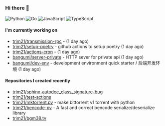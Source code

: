 ### Hi there 👋

![Python](https://img.shields.io/badge/python-3670A0?style=for-the-badge&logo=python&logoColor=ffdd54)
![Go](https://img.shields.io/badge/go-%2300ADD8.svg?style=for-the-badge&logo=go&logoColor=white)
![JavaScript](https://img.shields.io/badge/javascript-%23323330.svg?style=for-the-badge&logo=javascript&logoColor=%23F7DF1E)
![TypeScript](https://img.shields.io/badge/typescript-%23007ACC.svg?style=for-the-badge&logo=typescript&logoColor=white)

#### I'm currently working on

- [trim21/transmission-rpc](https://github.com/trim21/transmission-rpc) -  (1 day ago)
- [trim21/setup-poetry](https://github.com/trim21/setup-poetry) - github actions to setup poetry (1 day ago)
- [trim21/actions-cron](https://github.com/trim21/actions-cron) -  (1 day ago)
- [bangumi/server-private](https://github.com/bangumi/server-private) - HTTP sever for private api (1 day ago)
- [bangumi/dev-env](https://github.com/bangumi/dev-env) - development environment quick starter / 后端开发环境 (1 day ago)

#### Repositories I created recently

- [trim21/sphinx-autodoc_class_signature-bug](https://github.com/trim21/sphinx-autodoc_class_signature-bug)
- [trim21/test-actions](https://github.com/trim21/test-actions)
- [trim21/mktorrent.py](https://github.com/trim21/mktorrent.py) - make bittorrent v1 torrent with python
- [trim21/bencode-py](https://github.com/trim21/bencode-py) - A fast and correct bencode serialize/deserialize library
- [trim21/bgm38.tv](https://github.com/trim21/bgm38.tv)
